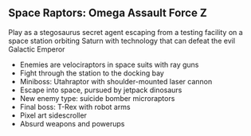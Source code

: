 ## Space Raptors: Omega Assault Force Z

Play as a stegosaurus secret agent escaping from a testing facility on a space station orbiting Saturn with technology that can defeat the evil Galactic Emperor

- Enemies are velociraptors in space suits with ray guns
- Fight through the station to the docking bay
- Miniboss: Utahraptor with shoulder-mounted laser cannon
- Escape into space, pursued by jetpack dinosaurs
- New enemy type: suicide bomber microraptors
- Final boss: T-Rex with robot arms
- Pixel art sidescroller
- Absurd weapons and powerups
